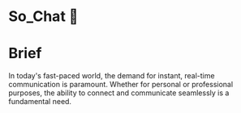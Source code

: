 # So_Chat :speech_balloon:

# Brief
In today's fast-paced world, the demand for instant, real-time communication is paramount.
Whether for personal or professional purposes, the ability to connect and communicate seamlessly is a fundamental need.
